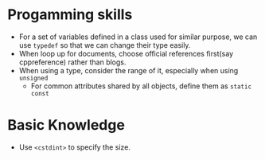 # Progamming skills

- For a set of variables defined in a class used for similar purpose, we can use `typedef` so that we can change their type easily.
- When loop up for documents, choose official references first(say cppreference) rather than blogs.		
- When using a type, consider the range of it, especially when using `unsigned`
  - For common attributes shared by all objects, define them as `static const`






# Basic Knowledge

- Use `<cstdint>` to specify the size.